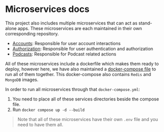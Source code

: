 # Microservices docs

This project also includes multiple microservices that can act as stand-alone apps. These microservices are each maintained in their own corresponding repository.

- [Accounts](https://github.com/Ramin-RX7/RSS-MS-Accounts): Responsible for user account interactions
- [Authorization](https://github.com/Ramin-RX7/RSS-MS-Authorization): Responsible for user authentication and authorization
- [Podcasts](https://github.com/Ramin-RX7/RSS-MS-Podcasts): Responsible for Podcast related actions


All of these microservices include a dockerfile which makes them ready to deploy, however here, we have also maintained a [docker-compose file](https://github.com/Ramin-RX7/RSS-Feed/tree/develop/docs) to run all of them together. This docker-compose also contains `Redis` and `MongoDB` images.


In order to run all microservices through that `docker-compose.yml`:

1. You need to place all of these services directories beside the compose file.
2. Run `docker compose up -d --build`

> Note that all of these microservices have their own `.env` file and you need to have them all.
